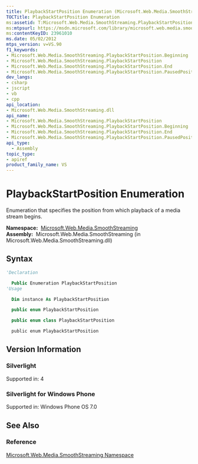 ```yaml
---
title: PlaybackStartPosition Enumeration (Microsoft.Web.Media.SmoothStreaming)
TOCTitle: PlaybackStartPosition Enumeration
ms:assetid: T:Microsoft.Web.Media.SmoothStreaming.PlaybackStartPosition
ms:mtpsurl: https://msdn.microsoft.com/library/microsoft.web.media.smoothstreaming.playbackstartposition(v=VS.90)
ms:contentKeyID: 23961010
ms.date: 05/02/2012
mtps_version: v=VS.90
f1_keywords:
- Microsoft.Web.Media.SmoothStreaming.PlaybackStartPosition.Beginning
- Microsoft.Web.Media.SmoothStreaming.PlaybackStartPosition
- Microsoft.Web.Media.SmoothStreaming.PlaybackStartPosition.End
- Microsoft.Web.Media.SmoothStreaming.PlaybackStartPosition.PausedPosition
dev_langs:
- csharp
- jscript
- vb
- cpp
api_location:
- Microsoft.Web.Media.SmoothStreaming.dll
api_name:
- Microsoft.Web.Media.SmoothStreaming.PlaybackStartPosition
- Microsoft.Web.Media.SmoothStreaming.PlaybackStartPosition.Beginning
- Microsoft.Web.Media.SmoothStreaming.PlaybackStartPosition.End
- Microsoft.Web.Media.SmoothStreaming.PlaybackStartPosition.PausedPosition
api_type:
  - Assembly
topic_type:
- apiref
product_family_name: VS
---
```


# PlaybackStartPosition Enumeration

Enumeration that specifies the position from which playback of a media stream begins.

**Namespace:**  [Microsoft.Web.Media.SmoothStreaming](microsoft-web-media-smoothstreaming-namespace_1.md)  
**Assembly:**  Microsoft.Web.Media.SmoothStreaming (in Microsoft.Web.Media.SmoothStreaming.dll)

## Syntax

```vb
'Declaration

  Public Enumeration PlaybackStartPosition
'Usage

  Dim instance As PlaybackStartPosition
```

```csharp
  public enum PlaybackStartPosition
```

```cpp
  public enum class PlaybackStartPosition
```

```jscript
  public enum PlaybackStartPosition
```

## Version Information

### Silverlight

Supported in: 4  

### Silverlight for Windows Phone

Supported in: Windows Phone OS 7.0  

## See Also

### Reference

[Microsoft.Web.Media.SmoothStreaming Namespace](microsoft-web-media-smoothstreaming-namespace_1.md)

